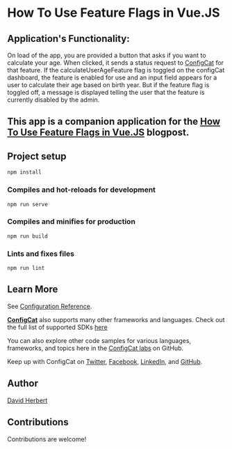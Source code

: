 # How To Use Feature Flags in Vue.JS
## Application's Functionality:
On load of the app, you are provided a button that asks if you want to calculate your age. When clicked, it sends a status request to [ConfigCat](https://configcat.com) for that feature. If the calculateUserAgeFeature flag is toggled on the configCat dashboard, the feature is enabled for use and an input field appears for a user to calculate their age based on birth year. But if the feature flag is toggled off, a message is displayed telling the user that the feature is currently disabled by the admin.

## This app is a companion application for the [How To Use Feature Flags in Vue.JS](https://configcat.com/blog/2022/01/28/how-to-use-feature-flag-in-vuejs/) blogpost.

## Project setup
```
npm install
```

### Compiles and hot-reloads for development
```
npm run serve
```

### Compiles and minifies for production
```
npm run build
```

### Lints and fixes files
```
npm run lint
```

## Learn More
See [Configuration Reference](https://cli.vuejs.org/config/).

[**ConfigCat**](https://configcat.com) also supports many other frameworks and languages. Check out the full list of supported SDKs [here](https://configcat.com/docs/sdk-reference/overview/)

You can also explore other code samples for various languages, frameworks, and topics here in the [ConfigCat labs](https://github.com/configcat-labs) on GitHub.

Keep up with ConfigCat on [Twitter](https://twitter.com/configcat), [Facebook](https://www.facebook.com/configcat), [LinkedIn](https://www.linkedin.com/company/configcat/), and [GitHub](https://github.com/configcat).

## Author
[David Herbert](https://github.com/DaveyHert)

## Contributions
Contributions are welcome!
